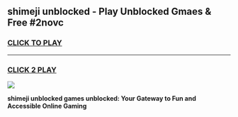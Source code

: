 
## shimeji unblocked - Play Unblocked Gmaes & Free #2novc
<h3>
<a href="https://news.freeplayer.one?title=shimeji_unblocked&ref=26F">CLICK TO PLAY</a></h3>
<hr>

<h3>
<a href="https://news.freeplayer.one?title=shimeji_unblocked&ref=26F">CLICK 2 PLAY</a>
  
</h3>

<a href="https://news.freeplayer.one?title=shimeji_unblocked&ref=26F/"><img src="https://clearcache.store/games.png"></a>


**shimeji unblocked games unblocked: Your Gateway to Fun and Accessible Online Gaming**
